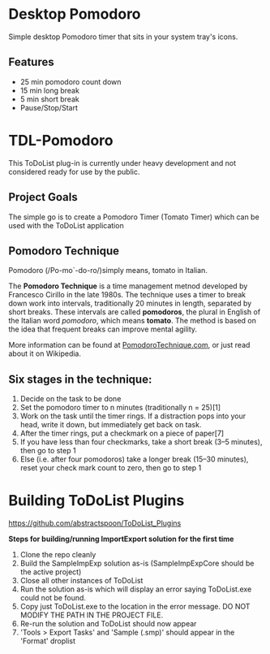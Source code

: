 # Desktop Pomodoro
Simple desktop Pomodoro timer that sits in your system tray's icons.

## Features
* 25 min pomodoro count down
* 15 min long break
* 5 min short break
* Pause/Stop/Start



# TDL-Pomodoro

This ToDoList plug-in is currently under heavy development and not considered ready for use by the public.

## Project Goals
The simple go is to create a Pomodoro Timer (Tomato Timer) which can be used with the ToDoList application  


## Pomodoro Technique
Pomodoro (/Po-mo`-do-ro/)simply means, tomato in Italian.

The **Pomodoro Technique** is a time management metnod developed by Francesco Cirillo in the late 1980s. The technique uses a timer to break down work into intervals, traditionally 20 minutes in length, separated by short breaks. These intervals are called **pomodoros**, the plural in English of the Italian word _pomodoro_, which means **tomato**. The method is based on the idea that frequent breaks can improve mental agility.

More information can be found at [PomodoroTechnique.com](http://pomodorotechnique.com/), or just read about it on Wikipedia.

## Six stages in the technique:

1. Decide on the task to be done
1. Set the pomodoro timer to n minutes (traditionally n = 25)[1]
1. Work on the task until the timer rings. If a distraction pops into  your head, write it down, but immediately get back on task.
1. After the timer rings, put a checkmark on a piece of paper[7]
1. If you have less than four checkmarks, take a short break (3–5 minutes), then go to step 1
1. Else (i.e. after four pomodoros) take a longer break (15–30 minutes), reset your check mark count to zero, then go to step 1

# Building ToDoList Plugins

<https://github.com/abstractspoon/ToDoList_Plugins>

**Steps for building/running ImportExport solution for the first time**

1. Clone the repo cleanly
2. Build the SampleImpExp solution as-is (SampleImpExpCore should be the active project)
3. Close all other instances of ToDoList
4. Run the solution as-is which will display an error saying ToDoList.exe could not be found.
5. Copy just ToDoList.exe to the location in the error message. DO NOT MODIFY THE PATH IN THE PROJECT FILE.
6. Re-run the solution and ToDoList should now appear
7. 'Tools > Export Tasks' and 'Sample (.smp)' should appear in the 'Format' droplist
